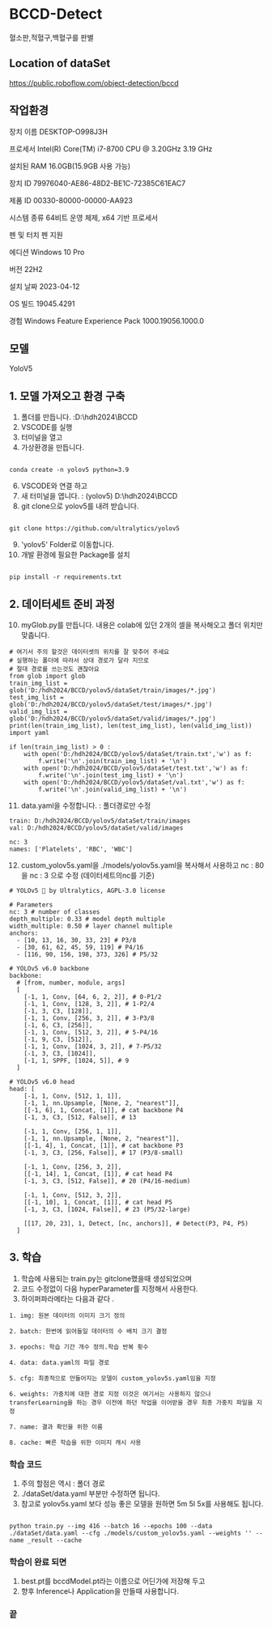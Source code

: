 # BCCD-Detect
혈소판,적혈구,백혈구를 판별
## Location of dataSet 
https://public.roboflow.com/object-detection/bccd
## 작업환경 
장치 이름	DESKTOP-O998J3H

프로세서	Intel(R) Core(TM) i7-8700 CPU @ 3.20GHz   3.19 GHz

설치된 RAM	16.0GB(15.9GB 사용 가능)

장치 ID	79976040-AE86-48D2-BE1C-72385C61EAC7

제품 ID	00330-80000-00000-AA923

시스템 종류	64비트 운영 체제, x64 기반 프로세서

펜 및 터치	펜 지원

에디션	Windows 10 Pro

버전	22H2

설치 날짜	‎2023-‎04-‎12

OS 빌드	19045.4291

경험	Windows Feature Experience Pack 1000.19056.1000.0

## 모델
YoloV5

## 1. 모델 가져오고 환경 구축 
  1. 폴더를 만듭니다. :D:\hdh2024\BCCD
  2. VSCODE를 실행
  3. 터미널을 열고
  4. 가상환경을 만듭니다.
```

conda create -n yolov5 python=3.9

```
  6. VSCODE와 연결 하고
  7. 새 터미널을 엽니다. : (yolov5) D:\hdh2024\BCCD
  8. git clone으로 yolov5를 내려 받습니다.
```

git clone https://github.com/ultralytics/yolov5

``` 
  9. 'yolov5' Folder로 이동합니다. 
  10. 개발 환경에 필요한 Package를 설치
```

pip install -r requirements.txt

```

## 2. 데이터세트 준비 과정   
  10. myGlob.py를 만듭니다. 내용은 colab에 있던 2개의 셀을 복사해오고 폴더 위치만 맞춥니다. 
```
# 여기서 주의 할것은 데이터셋의 위치를 잘 맞추어 주세요 
# 실행하는 폴더에 따라서 상대 경로가 달라 지므로 
# 절대 경로를 쓰는것도 괜찮아요 
from glob import glob
train_img_list = glob('D:/hdh2024/BCCD/yolov5/dataSet/train/images/*.jpg')
test_img_list = glob('D:/hdh2024/BCCD/yolov5/dataSet/test/images/*.jpg')
valid_img_list = glob('D:/hdh2024/BCCD/yolov5/dataSet/valid/images/*.jpg')
print(len(train_img_list), len(test_img_list), len(valid_img_list))
import yaml

if len(train_img_list) > 0 :    
    with open('D:/hdh2024/BCCD/yolov5/dataSet/train.txt','w') as f:
        f.write('\n'.join(train_img_list) + '\n')
    with open('D:/hdh2024/BCCD/yolov5/dataSet/test.txt','w') as f:
        f.write('\n'.join(test_img_list) + '\n')
    with open('D:/hdh2024/BCCD/yolov5/dataSet/val.txt','w') as f:
        f.write('\n'.join(valid_img_list) + '\n')
```
  11. data.yaml을 수정합니다. : 폴더경로만 수정
```
train: D:/hdh2024/BCCD/yolov5/dataSet/train/images
val: D:/hdh2024/BCCD/yolov5/dataSet/valid/images

nc: 3
names: ['Platelets', 'RBC', 'WBC']
```
  12. custom_yolov5s.yaml을 ./models/yolov5s.yaml을 복사해서 사용하고 nc : 80을 nc : 3 으로 수정 (데이터세트의nc를 기준)
```
# YOLOv5 🚀 by Ultralytics, AGPL-3.0 license

# Parameters
nc: 3 # number of classes
depth_multiple: 0.33 # model depth multiple
width_multiple: 0.50 # layer channel multiple
anchors:
  - [10, 13, 16, 30, 33, 23] # P3/8
  - [30, 61, 62, 45, 59, 119] # P4/16
  - [116, 90, 156, 198, 373, 326] # P5/32

# YOLOv5 v6.0 backbone
backbone:
  # [from, number, module, args]
  [
    [-1, 1, Conv, [64, 6, 2, 2]], # 0-P1/2
    [-1, 1, Conv, [128, 3, 2]], # 1-P2/4
    [-1, 3, C3, [128]],
    [-1, 1, Conv, [256, 3, 2]], # 3-P3/8
    [-1, 6, C3, [256]],
    [-1, 1, Conv, [512, 3, 2]], # 5-P4/16
    [-1, 9, C3, [512]],
    [-1, 1, Conv, [1024, 3, 2]], # 7-P5/32
    [-1, 3, C3, [1024]],
    [-1, 1, SPPF, [1024, 5]], # 9
  ]

# YOLOv5 v6.0 head
head: [
    [-1, 1, Conv, [512, 1, 1]],
    [-1, 1, nn.Upsample, [None, 2, "nearest"]],
    [[-1, 6], 1, Concat, [1]], # cat backbone P4
    [-1, 3, C3, [512, False]], # 13

    [-1, 1, Conv, [256, 1, 1]],
    [-1, 1, nn.Upsample, [None, 2, "nearest"]],
    [[-1, 4], 1, Concat, [1]], # cat backbone P3
    [-1, 3, C3, [256, False]], # 17 (P3/8-small)

    [-1, 1, Conv, [256, 3, 2]],
    [[-1, 14], 1, Concat, [1]], # cat head P4
    [-1, 3, C3, [512, False]], # 20 (P4/16-medium)

    [-1, 1, Conv, [512, 3, 2]],
    [[-1, 10], 1, Concat, [1]], # cat head P5
    [-1, 3, C3, [1024, False]], # 23 (P5/32-large)

    [[17, 20, 23], 1, Detect, [nc, anchors]], # Detect(P3, P4, P5)
  ]
```
## 3. 학습 
  1. 학습에 사용되는 train.py는 gitclone했을때 생성되었으며
  2. 코드 수정없이 다음 hyperParameter를 지정해서 사용한다.
  3. 하이퍼파라메타는 다음과 같다 .

    1. img: 원본 데이터의 이미지 크기 정의

    2. batch: 한번에 읽어들일 데이터의 수 배치 크기 결정

    3. epochs: 학습 기간 개수 정의.학습 반복 횟수

    4. data: data.yaml의 파일 경로

    5. cfg: 최종적으로 만들어지는 모델이 custom_yolov5s.yaml임을 지정

    6. weights: 가중치에 대한 경로 지정 이것은 여기서는 사용하지 않으나 transferLearning을 하는 경우 이전에 하던 작업을 이어받을 경우 최종 가중치 파일을 지정

    7. name: 결과 확인을 위한 이름

    8. cache: 빠른 학습을 위한 이미지 캐시 사용
### 학습 코드 
  1. 주의 할점은 역시 : 폴더 경로
  2. ./dataSet/data.yaml 부분만 수정하면 됩니다.
  3. 참고로 yolov5s.yaml 보다 성능 좋은 모델을 원하면 5m 5l 5x를 사용해도 됩니다.
```

python train.py --img 416 --batch 16 --epochs 100 --data ./dataSet/data.yaml --cfg ./models/custom_yolov5s.yaml --weights '' --name _result --cache

```
### 학습이 완료 되면 
  1. best.pt를 bccdModel.pt라는 이름으로 어딘가에 저장해 두고
  2. 향후 Inference나 Application을 만들때 사용합니다.
### 끝
